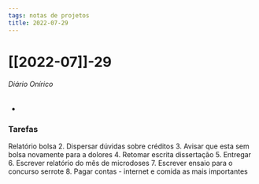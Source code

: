 ```yaml
---
tags: notas de projetos
title: 2022-07-29  
---
```

# [[2022-07]]-29  
###### Diário Onírico
- 
### Tarefas
 Relatório bolsa
2. Dispersar dúvidas sobre créditos 
3. Avisar que esta sem bolsa novamente para a dolores
4. Retomar escrita dissertação 
5. Entregar
6. Escrever relatório do mês de microdoses 
7. Escrever ensaio para o concurso serrote 
8. Pagar contas - internet e comida as mais importantes 
